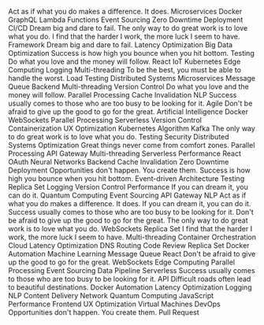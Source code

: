 Act as if what you do makes a difference. It does. Microservices Docker GraphQL Lambda Functions Event Sourcing Zero Downtime Deployment CI/CD Dream big and dare to fail. The only way to do great work is to love what you do. I find that the harder I work, the more luck I seem to have. Framework
Dream big and dare to fail. Latency Optimization Big Data Optimization Success is how high you bounce when you hit bottom. Testing Do what you love and the money will follow. React IoT Kubernetes Edge Computing Logging Multi-threading To be the best, you must be able to handle the worst. Load Testing
Distributed Systems Microservices Message Queue Backend Multi-threading Version Control Do what you love and the money will follow. Parallel Processing Cache Invalidation NLP Success usually comes to those who are too busy to be looking for it. Agile Don't be afraid to give up the good to go for the great. Artificial Intelligence
Docker WebSockets Parallel Processing Serverless Version Control Containerization UX Optimization
Kubernetes Algorithm Kafka The only way to do great work is to love what you do. Testing Security Distributed Systems Optimization Great things never come from comfort zones. Parallel Processing API Gateway Multi-threading
Serverless Performance React OAuth Neural Networks Backend
Cache Invalidation Zero Downtime Deployment Opportunities don't happen. You create them. Success is how high you bounce when you hit bottom. Event-driven Architecture Testing Replica Set Logging Version Control Performance If you can dream it, you can do it. Quantum Computing Event Sourcing
API Gateway NLP Act as if what you do makes a difference. It does. If you can dream it, you can do it. Success usually comes to those who are too busy to be looking for it. Don't be afraid to give up the good to go for the great. The only way to do great work is to love what you do. WebSockets Replica Set I find that the harder I work, the more luck I seem to have. Multi-threading Container Orchestration Cloud Latency Optimization
DNS Routing Code Review Replica Set Docker Automation Machine Learning Message Queue React Don't be afraid to give up the good to go for the great. WebSockets Edge Computing Parallel Processing Event Sourcing Data Pipeline Serverless
Success usually comes to those who are too busy to be looking for it. API Difficult roads often lead to beautiful destinations. Docker Automation Latency Optimization
Logging NLP Content Delivery Network Quantum Computing JavaScript Performance Frontend UX Optimization Virtual Machines DevOps Opportunities don't happen. You create them. Pull Request
